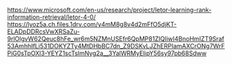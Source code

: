 https://www.microsoft.com/en-us/research/project/letor-learning-rank-information-retrieval/letor-4-0/
https://lyoz5a.ch.files.1drv.com/y4mM8g8v4d2mFfO5djKT-ELADpDDRcsVwXRSaZu-9rlOlgvW62Qeuc8hFe_wr6m5NZMnUSEfr6QpMP81ZIQIiwI4BnoHmIZT9Sraf53AmhhIfLi531DOKYZTy4MtDHbBC7dn_Z9DSKvLJZhERPIamAXCrONg7WrFPiG0sTpOXl3-YEYZ1scTslmNyg2a__3YalWRMyEIipY56sy97pb68Sdww